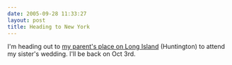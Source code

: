 ```yaml
---
date: 2005-09-28 11:33:27
layout: post
title: Heading to New York
---
```


I'm heading out to [my parent's place on Long Island](http://maps.google.com/maps?q=10+Jones+Ln,+Huntington,+NY&spn=0.006239,0.009469&t=k&hl=en) (Huntington) to attend my sister's wedding.  I'll be back on Oct 3rd.
